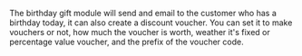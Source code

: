 The birthday gift module will send and email to the customer who has a birthday today, it can also create a discount voucher.  You can set it to make vouchers or not, how much the voucher is worth, weather it's fixed or percentage value voucher, and the prefix of the voucher code.